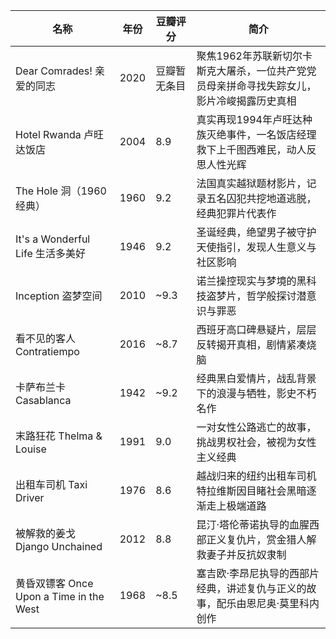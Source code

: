 | 名称 | 年份 | 豆瓣评分 | 简介 |  
|---|---|---|---|  
| Dear Comrades! 亲爱的同志 | 2020 | 豆瓣暂无条目 | 聚焦1962年苏联新切尔卡斯克大屠杀，一位共产党党员母亲拼命寻找失踪女儿，影片冷峻揭露历史真相|  
| Hotel Rwanda 卢旺达饭店 | 2004 | 8.9 | 真实再现1994年卢旺达种族灭绝事件，一名饭店经理救下上千图西难民，动人反思人性光辉|  
| The Hole 洞（1960 经典） | 1960 | 9.2 | 法国真实越狱题材影片，记录五名囚犯共挖地道逃脱，经典犯罪片代表作 |  
| It's a Wonderful Life 生活多美好 | 1946 | 9.2 | 圣诞经典，绝望男子被守护天使指引，发现人生意义与社区影响 |  
| Inception 盗梦空间 | 2010 | ~9.3 | 诺兰操控现实与梦境的黑科技盗梦片，哲学般探讨潜意识与罪恶 |
| 看不见的客人 Contratiempo | 2016 | ~8.7 | 西班牙高口碑悬疑片，层层反转揭开真相，剧情紧凑烧脑 |
| 卡萨布兰卡 Casablanca | 1942 | ~9.2 | 经典黑白爱情片，战乱背景下的浪漫与牺牲，影史不朽名作 |
| 末路狂花 Thelma & Louise | 1991 | 9.0 | 一对女性公路逃亡的故事，挑战男权社会，被视为女性主义经典 | 
| 出租车司机 Taxi Driver | 1976 | 8.6 | 越战归来的纽约出租车司机特拉维斯因目睹社会黑暗逐渐走上极端道路 | 
| 被解救的姜戈 Django Unchained | 2012 | 8.8 | 昆汀·塔伦蒂诺执导的血腥西部正义复仇片，赏金猎人解救妻子并反抗奴隶制 |
| 黄昏双镖客 Once Upon a Time in the West | 1968 | ~8.5 | 塞吉欧·李昂尼执导的西部片经典，讲述复仇与正义的故事，配乐由恩尼奥·莫里科内创作 |

